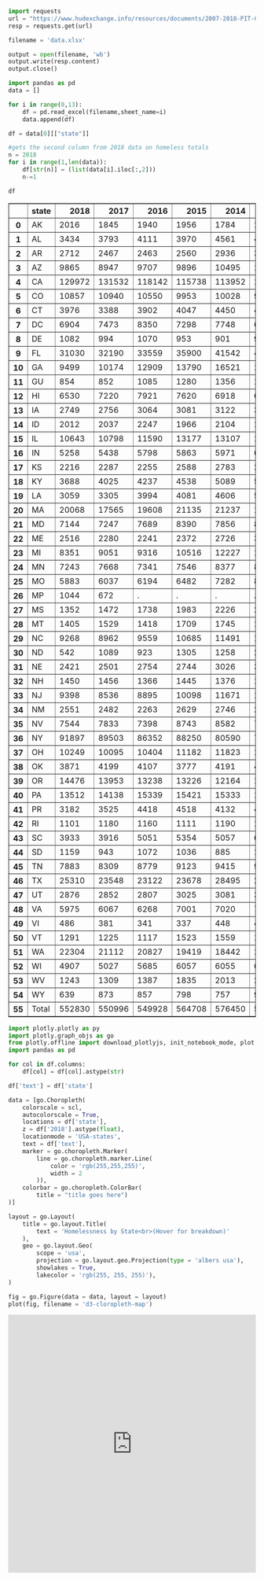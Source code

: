

```python
import requests
url = "https://www.hudexchange.info/resources/documents/2007-2018-PIT-Counts-by-State.xlsx"
resp = requests.get(url)

filename = 'data.xlsx'

output = open(filename, 'wb')
output.write(resp.content)
output.close()
```


```python
import pandas as pd
data = []

for i in range(0,13):
    df = pd.read_excel(filename,sheet_name=i)
    data.append(df)
```


```python
df = data[0][["state"]]
```


```python
#gets the second column from 2018 data on homeless totals
n = 2018
for i in range(1,len(data)):
    df[str(n)] = (list(data[i].iloc[:,2]))
    n-=1
```


```python
df
```




<div>
<style scoped>
    .dataframe tbody tr th:only-of-type {
        vertical-align: middle;
    }

    .dataframe tbody tr th {
        vertical-align: top;
    }

    .dataframe thead th {
        text-align: right;
    }
</style>
<table border="1" class="dataframe">
  <thead>
    <tr style="text-align: right;">
      <th></th>
      <th>state</th>
      <th>2018</th>
      <th>2017</th>
      <th>2016</th>
      <th>2015</th>
      <th>2014</th>
      <th>2013</th>
      <th>2012</th>
      <th>2011</th>
      <th>2010</th>
      <th>2009</th>
      <th>2008</th>
      <th>2007</th>
    </tr>
  </thead>
  <tbody>
    <tr>
      <th>0</th>
      <td>AK</td>
      <td>2016</td>
      <td>1845</td>
      <td>1940</td>
      <td>1956</td>
      <td>1784</td>
      <td>1946</td>
      <td>1913</td>
      <td>2128</td>
      <td>1863</td>
      <td>1992</td>
      <td>1646</td>
      <td>1642</td>
    </tr>
    <tr>
      <th>1</th>
      <td>AL</td>
      <td>3434</td>
      <td>3793</td>
      <td>4111</td>
      <td>3970</td>
      <td>4561</td>
      <td>4689</td>
      <td>5209</td>
      <td>5558</td>
      <td>6046</td>
      <td>6080</td>
      <td>5387</td>
      <td>5452</td>
    </tr>
    <tr>
      <th>2</th>
      <td>AR</td>
      <td>2712</td>
      <td>2467</td>
      <td>2463</td>
      <td>2560</td>
      <td>2936</td>
      <td>3812</td>
      <td>4214</td>
      <td>3424</td>
      <td>2762</td>
      <td>2852</td>
      <td>3255</td>
      <td>3836</td>
    </tr>
    <tr>
      <th>3</th>
      <td>AZ</td>
      <td>9865</td>
      <td>8947</td>
      <td>9707</td>
      <td>9896</td>
      <td>10495</td>
      <td>10562</td>
      <td>11302</td>
      <td>10504</td>
      <td>13711</td>
      <td>14721</td>
      <td>12488</td>
      <td>14646</td>
    </tr>
    <tr>
      <th>4</th>
      <td>CA</td>
      <td>129972</td>
      <td>131532</td>
      <td>118142</td>
      <td>115738</td>
      <td>113952</td>
      <td>118552</td>
      <td>120098</td>
      <td>125128</td>
      <td>123480</td>
      <td>123678</td>
      <td>136531</td>
      <td>138986</td>
    </tr>
    <tr>
      <th>5</th>
      <td>CO</td>
      <td>10857</td>
      <td>10940</td>
      <td>10550</td>
      <td>9953</td>
      <td>10028</td>
      <td>9754</td>
      <td>16768</td>
      <td>15116</td>
      <td>15482</td>
      <td>15268</td>
      <td>14747</td>
      <td>14225</td>
    </tr>
    <tr>
      <th>6</th>
      <td>CT</td>
      <td>3976</td>
      <td>3388</td>
      <td>3902</td>
      <td>4047</td>
      <td>4450</td>
      <td>4448</td>
      <td>4209</td>
      <td>4456</td>
      <td>4316</td>
      <td>4605</td>
      <td>4627</td>
      <td>4482</td>
    </tr>
    <tr>
      <th>7</th>
      <td>DC</td>
      <td>6904</td>
      <td>7473</td>
      <td>8350</td>
      <td>7298</td>
      <td>7748</td>
      <td>6865</td>
      <td>6954</td>
      <td>6546</td>
      <td>6539</td>
      <td>6228</td>
      <td>6044</td>
      <td>5320</td>
    </tr>
    <tr>
      <th>8</th>
      <td>DE</td>
      <td>1082</td>
      <td>994</td>
      <td>1070</td>
      <td>953</td>
      <td>901</td>
      <td>946</td>
      <td>1008</td>
      <td>1035</td>
      <td>982</td>
      <td>1130</td>
      <td>933</td>
      <td>1061</td>
    </tr>
    <tr>
      <th>9</th>
      <td>FL</td>
      <td>31030</td>
      <td>32190</td>
      <td>33559</td>
      <td>35900</td>
      <td>41542</td>
      <td>47862</td>
      <td>55170</td>
      <td>56687</td>
      <td>57551</td>
      <td>55599</td>
      <td>50158</td>
      <td>48069</td>
    </tr>
    <tr>
      <th>10</th>
      <td>GA</td>
      <td>9499</td>
      <td>10174</td>
      <td>12909</td>
      <td>13790</td>
      <td>16521</td>
      <td>16971</td>
      <td>20516</td>
      <td>20975</td>
      <td>19836</td>
      <td>20360</td>
      <td>19095</td>
      <td>19639</td>
    </tr>
    <tr>
      <th>11</th>
      <td>GU</td>
      <td>854</td>
      <td>852</td>
      <td>1085</td>
      <td>1280</td>
      <td>1356</td>
      <td>1271</td>
      <td>1301</td>
      <td>1745</td>
      <td>1635</td>
      <td>1088</td>
      <td>725</td>
      <td>725</td>
    </tr>
    <tr>
      <th>12</th>
      <td>HI</td>
      <td>6530</td>
      <td>7220</td>
      <td>7921</td>
      <td>7620</td>
      <td>6918</td>
      <td>6335</td>
      <td>6246</td>
      <td>6188</td>
      <td>5834</td>
      <td>5782</td>
      <td>6061</td>
      <td>6070</td>
    </tr>
    <tr>
      <th>13</th>
      <td>IA</td>
      <td>2749</td>
      <td>2756</td>
      <td>3064</td>
      <td>3081</td>
      <td>3122</td>
      <td>3084</td>
      <td>2928</td>
      <td>3134</td>
      <td>3014</td>
      <td>3380</td>
      <td>3346</td>
      <td>2734</td>
    </tr>
    <tr>
      <th>14</th>
      <td>ID</td>
      <td>2012</td>
      <td>2037</td>
      <td>2247</td>
      <td>1966</td>
      <td>2104</td>
      <td>1781</td>
      <td>1968</td>
      <td>2199</td>
      <td>2346</td>
      <td>1939</td>
      <td>1464</td>
      <td>1749</td>
    </tr>
    <tr>
      <th>15</th>
      <td>IL</td>
      <td>10643</td>
      <td>10798</td>
      <td>11590</td>
      <td>13177</td>
      <td>13107</td>
      <td>13425</td>
      <td>14144</td>
      <td>14009</td>
      <td>14395</td>
      <td>14055</td>
      <td>14724</td>
      <td>15487</td>
    </tr>
    <tr>
      <th>16</th>
      <td>IN</td>
      <td>5258</td>
      <td>5438</td>
      <td>5798</td>
      <td>5863</td>
      <td>5971</td>
      <td>6096</td>
      <td>6259</td>
      <td>6196</td>
      <td>6452</td>
      <td>6984</td>
      <td>7395</td>
      <td>7358</td>
    </tr>
    <tr>
      <th>17</th>
      <td>KS</td>
      <td>2216</td>
      <td>2287</td>
      <td>2255</td>
      <td>2588</td>
      <td>2783</td>
      <td>2693</td>
      <td>2684</td>
      <td>2511</td>
      <td>2024</td>
      <td>1892</td>
      <td>1738</td>
      <td>2111</td>
    </tr>
    <tr>
      <th>18</th>
      <td>KY</td>
      <td>3688</td>
      <td>4025</td>
      <td>4237</td>
      <td>4538</td>
      <td>5089</td>
      <td>5245</td>
      <td>5230</td>
      <td>6034</td>
      <td>6623</td>
      <td>5999</td>
      <td>8137</td>
      <td>8061</td>
    </tr>
    <tr>
      <th>19</th>
      <td>LA</td>
      <td>3059</td>
      <td>3305</td>
      <td>3994</td>
      <td>4081</td>
      <td>4606</td>
      <td>5226</td>
      <td>7772</td>
      <td>9291</td>
      <td>12482</td>
      <td>12504</td>
      <td>5481</td>
      <td>5494</td>
    </tr>
    <tr>
      <th>20</th>
      <td>MA</td>
      <td>20068</td>
      <td>17565</td>
      <td>19608</td>
      <td>21135</td>
      <td>21237</td>
      <td>19029</td>
      <td>17501</td>
      <td>16664</td>
      <td>16646</td>
      <td>15482</td>
      <td>14506</td>
      <td>15127</td>
    </tr>
    <tr>
      <th>21</th>
      <td>MD</td>
      <td>7144</td>
      <td>7247</td>
      <td>7689</td>
      <td>8390</td>
      <td>7856</td>
      <td>8205</td>
      <td>9454</td>
      <td>10208</td>
      <td>10845</td>
      <td>11698</td>
      <td>9219</td>
      <td>9628</td>
    </tr>
    <tr>
      <th>22</th>
      <td>ME</td>
      <td>2516</td>
      <td>2280</td>
      <td>2241</td>
      <td>2372</td>
      <td>2726</td>
      <td>3016</td>
      <td>2393</td>
      <td>2447</td>
      <td>2379</td>
      <td>2444</td>
      <td>2632</td>
      <td>2638</td>
    </tr>
    <tr>
      <th>23</th>
      <td>MI</td>
      <td>8351</td>
      <td>9051</td>
      <td>9316</td>
      <td>10516</td>
      <td>12227</td>
      <td>11527</td>
      <td>12592</td>
      <td>13185</td>
      <td>13058</td>
      <td>14005</td>
      <td>28248</td>
      <td>28295</td>
    </tr>
    <tr>
      <th>24</th>
      <td>MN</td>
      <td>7243</td>
      <td>7668</td>
      <td>7341</td>
      <td>7546</td>
      <td>8377</td>
      <td>8214</td>
      <td>7744</td>
      <td>7495</td>
      <td>7869</td>
      <td>7718</td>
      <td>7644</td>
      <td>7323</td>
    </tr>
    <tr>
      <th>25</th>
      <td>MO</td>
      <td>5883</td>
      <td>6037</td>
      <td>6194</td>
      <td>6482</td>
      <td>7282</td>
      <td>8581</td>
      <td>10237</td>
      <td>8989</td>
      <td>8122</td>
      <td>6959</td>
      <td>7687</td>
      <td>6247</td>
    </tr>
    <tr>
      <th>26</th>
      <td>MP</td>
      <td>1044</td>
      <td>672</td>
      <td>.</td>
      <td>.</td>
      <td>.</td>
      <td>.</td>
      <td>.</td>
      <td>.</td>
      <td>.</td>
      <td>.</td>
      <td>.</td>
      <td>.</td>
    </tr>
    <tr>
      <th>27</th>
      <td>MS</td>
      <td>1352</td>
      <td>1472</td>
      <td>1738</td>
      <td>1983</td>
      <td>2226</td>
      <td>2403</td>
      <td>2413</td>
      <td>2306</td>
      <td>2743</td>
      <td>2797</td>
      <td>1961</td>
      <td>1377</td>
    </tr>
    <tr>
      <th>28</th>
      <td>MT</td>
      <td>1405</td>
      <td>1529</td>
      <td>1418</td>
      <td>1709</td>
      <td>1745</td>
      <td>1878</td>
      <td>1833</td>
      <td>1768</td>
      <td>1615</td>
      <td>1196</td>
      <td>1417</td>
      <td>1150</td>
    </tr>
    <tr>
      <th>29</th>
      <td>NC</td>
      <td>9268</td>
      <td>8962</td>
      <td>9559</td>
      <td>10685</td>
      <td>11491</td>
      <td>12168</td>
      <td>13524</td>
      <td>12896</td>
      <td>12191</td>
      <td>12918</td>
      <td>12411</td>
      <td>11802</td>
    </tr>
    <tr>
      <th>30</th>
      <td>ND</td>
      <td>542</td>
      <td>1089</td>
      <td>923</td>
      <td>1305</td>
      <td>1258</td>
      <td>2069</td>
      <td>688</td>
      <td>603</td>
      <td>799</td>
      <td>773</td>
      <td>615</td>
      <td>636</td>
    </tr>
    <tr>
      <th>31</th>
      <td>NE</td>
      <td>2421</td>
      <td>2501</td>
      <td>2754</td>
      <td>2744</td>
      <td>3026</td>
      <td>3145</td>
      <td>3789</td>
      <td>3548</td>
      <td>3877</td>
      <td>3718</td>
      <td>3985</td>
      <td>3531</td>
    </tr>
    <tr>
      <th>32</th>
      <td>NH</td>
      <td>1450</td>
      <td>1456</td>
      <td>1366</td>
      <td>1445</td>
      <td>1376</td>
      <td>1447</td>
      <td>1496</td>
      <td>1469</td>
      <td>1574</td>
      <td>1645</td>
      <td>2019</td>
      <td>2248</td>
    </tr>
    <tr>
      <th>33</th>
      <td>NJ</td>
      <td>9398</td>
      <td>8536</td>
      <td>8895</td>
      <td>10098</td>
      <td>11671</td>
      <td>12002</td>
      <td>13025</td>
      <td>14137</td>
      <td>13737</td>
      <td>13169</td>
      <td>13832</td>
      <td>17314</td>
    </tr>
    <tr>
      <th>34</th>
      <td>NM</td>
      <td>2551</td>
      <td>2482</td>
      <td>2263</td>
      <td>2629</td>
      <td>2746</td>
      <td>2819</td>
      <td>3245</td>
      <td>3601</td>
      <td>3475</td>
      <td>3475</td>
      <td>3015</td>
      <td>3015</td>
    </tr>
    <tr>
      <th>35</th>
      <td>NV</td>
      <td>7544</td>
      <td>7833</td>
      <td>7398</td>
      <td>8743</td>
      <td>8582</td>
      <td>7039</td>
      <td>8497</td>
      <td>9150</td>
      <td>11205</td>
      <td>11089</td>
      <td>8726</td>
      <td>8642</td>
    </tr>
    <tr>
      <th>36</th>
      <td>NY</td>
      <td>91897</td>
      <td>89503</td>
      <td>86352</td>
      <td>88250</td>
      <td>80590</td>
      <td>77430</td>
      <td>69566</td>
      <td>63445</td>
      <td>65606</td>
      <td>61067</td>
      <td>61125</td>
      <td>62601</td>
    </tr>
    <tr>
      <th>37</th>
      <td>OH</td>
      <td>10249</td>
      <td>10095</td>
      <td>10404</td>
      <td>11182</td>
      <td>11823</td>
      <td>12325</td>
      <td>13977</td>
      <td>13030</td>
      <td>12569</td>
      <td>12700</td>
      <td>12912</td>
      <td>11264</td>
    </tr>
    <tr>
      <th>38</th>
      <td>OK</td>
      <td>3871</td>
      <td>4199</td>
      <td>4107</td>
      <td>3777</td>
      <td>4191</td>
      <td>4408</td>
      <td>5032</td>
      <td>4625</td>
      <td>5229</td>
      <td>4838</td>
      <td>3846</td>
      <td>4221</td>
    </tr>
    <tr>
      <th>39</th>
      <td>OR</td>
      <td>14476</td>
      <td>13953</td>
      <td>13238</td>
      <td>13226</td>
      <td>12164</td>
      <td>13822</td>
      <td>15828</td>
      <td>17254</td>
      <td>19492</td>
      <td>17309</td>
      <td>20653</td>
      <td>17590</td>
    </tr>
    <tr>
      <th>40</th>
      <td>PA</td>
      <td>13512</td>
      <td>14138</td>
      <td>15339</td>
      <td>15421</td>
      <td>15333</td>
      <td>15086</td>
      <td>14736</td>
      <td>15096</td>
      <td>14516</td>
      <td>15096</td>
      <td>15378</td>
      <td>16220</td>
    </tr>
    <tr>
      <th>41</th>
      <td>PR</td>
      <td>3182</td>
      <td>3525</td>
      <td>4418</td>
      <td>4518</td>
      <td>4132</td>
      <td>4128</td>
      <td>3212</td>
      <td>2900</td>
      <td>4149</td>
      <td>4070</td>
      <td>3012</td>
      <td>4309</td>
    </tr>
    <tr>
      <th>42</th>
      <td>RI</td>
      <td>1101</td>
      <td>1180</td>
      <td>1160</td>
      <td>1111</td>
      <td>1190</td>
      <td>1384</td>
      <td>1277</td>
      <td>1070</td>
      <td>1282</td>
      <td>1607</td>
      <td>1196</td>
      <td>1372</td>
    </tr>
    <tr>
      <th>43</th>
      <td>SC</td>
      <td>3933</td>
      <td>3916</td>
      <td>5051</td>
      <td>5354</td>
      <td>5057</td>
      <td>6544</td>
      <td>4915</td>
      <td>5093</td>
      <td>4473</td>
      <td>4473</td>
      <td>5660</td>
      <td>5660</td>
    </tr>
    <tr>
      <th>44</th>
      <td>SD</td>
      <td>1159</td>
      <td>943</td>
      <td>1072</td>
      <td>1036</td>
      <td>885</td>
      <td>1094</td>
      <td>859</td>
      <td>826</td>
      <td>731</td>
      <td>731</td>
      <td>579</td>
      <td>579</td>
    </tr>
    <tr>
      <th>45</th>
      <td>TN</td>
      <td>7883</td>
      <td>8309</td>
      <td>8779</td>
      <td>9123</td>
      <td>9415</td>
      <td>9528</td>
      <td>9426</td>
      <td>9113</td>
      <td>10276</td>
      <td>10532</td>
      <td>9705</td>
      <td>11210</td>
    </tr>
    <tr>
      <th>46</th>
      <td>TX</td>
      <td>25310</td>
      <td>23548</td>
      <td>23122</td>
      <td>23678</td>
      <td>28495</td>
      <td>29615</td>
      <td>34052</td>
      <td>36911</td>
      <td>35121</td>
      <td>36761</td>
      <td>40190</td>
      <td>39788</td>
    </tr>
    <tr>
      <th>47</th>
      <td>UT</td>
      <td>2876</td>
      <td>2852</td>
      <td>2807</td>
      <td>3025</td>
      <td>3081</td>
      <td>3277</td>
      <td>3527</td>
      <td>3130</td>
      <td>3284</td>
      <td>3795</td>
      <td>3434</td>
      <td>3011</td>
    </tr>
    <tr>
      <th>48</th>
      <td>VA</td>
      <td>5975</td>
      <td>6067</td>
      <td>6268</td>
      <td>7001</td>
      <td>7020</td>
      <td>7625</td>
      <td>8424</td>
      <td>8816</td>
      <td>9080</td>
      <td>8852</td>
      <td>8469</td>
      <td>9746</td>
    </tr>
    <tr>
      <th>49</th>
      <td>VI</td>
      <td>486</td>
      <td>381</td>
      <td>341</td>
      <td>337</td>
      <td>448</td>
      <td>482</td>
      <td>484</td>
      <td>532</td>
      <td>487</td>
      <td>471</td>
      <td>602</td>
      <td>559</td>
    </tr>
    <tr>
      <th>50</th>
      <td>VT</td>
      <td>1291</td>
      <td>1225</td>
      <td>1117</td>
      <td>1523</td>
      <td>1559</td>
      <td>1454</td>
      <td>1160</td>
      <td>1144</td>
      <td>1220</td>
      <td>1214</td>
      <td>954</td>
      <td>1035</td>
    </tr>
    <tr>
      <th>51</th>
      <td>WA</td>
      <td>22304</td>
      <td>21112</td>
      <td>20827</td>
      <td>19419</td>
      <td>18442</td>
      <td>17760</td>
      <td>20504</td>
      <td>20439</td>
      <td>22878</td>
      <td>22782</td>
      <td>21954</td>
      <td>23379</td>
    </tr>
    <tr>
      <th>52</th>
      <td>WI</td>
      <td>4907</td>
      <td>5027</td>
      <td>5685</td>
      <td>6057</td>
      <td>6055</td>
      <td>6104</td>
      <td>6027</td>
      <td>5785</td>
      <td>6333</td>
      <td>6525</td>
      <td>5449</td>
      <td>5648</td>
    </tr>
    <tr>
      <th>53</th>
      <td>WV</td>
      <td>1243</td>
      <td>1309</td>
      <td>1387</td>
      <td>1835</td>
      <td>2013</td>
      <td>2240</td>
      <td>2410</td>
      <td>2211</td>
      <td>2264</td>
      <td>1667</td>
      <td>2016</td>
      <td>2409</td>
    </tr>
    <tr>
      <th>54</th>
      <td>WY</td>
      <td>639</td>
      <td>873</td>
      <td>857</td>
      <td>798</td>
      <td>757</td>
      <td>953</td>
      <td>1813</td>
      <td>1038</td>
      <td>579</td>
      <td>515</td>
      <td>751</td>
      <td>537</td>
    </tr>
    <tr>
      <th>55</th>
      <td>Total</td>
      <td>552830</td>
      <td>550996</td>
      <td>549928</td>
      <td>564708</td>
      <td>576450</td>
      <td>590364</td>
      <td>621553</td>
      <td>623788</td>
      <td>637077</td>
      <td>630227</td>
      <td>639784</td>
      <td>647258</td>
    </tr>
  </tbody>
</table>
</div>




```python
import plotly.plotly as py
import plotly.graph_objs as go
from plotly.offline import download_plotlyjs, init_notebook_mode, plot, iplot
import pandas as pd

for col in df.columns:
    df[col] = df[col].astype(str)

df['text'] = df['state']

data = [go.Choropleth(
    colorscale = scl,
    autocolorscale = True,
    locations = df['state'],
    z = df['2018'].astype(float),
    locationmode = 'USA-states',
    text = df['text'],
    marker = go.choropleth.Marker(
        line = go.choropleth.marker.Line(
            color = 'rgb(255,255,255)',
            width = 2
        )),
    colorbar = go.choropleth.ColorBar(
        title = "title goes here")
)]

layout = go.Layout(
    title = go.layout.Title(
        text = 'Homelessness by State<br>(Hover for breakdown)'
    ),
    geo = go.layout.Geo(
        scope = 'usa',
        projection = go.layout.geo.Projection(type = 'albers usa'),
        showlakes = True,
        lakecolor = 'rgb(255, 255, 255)'),
)

fig = go.Figure(data = data, layout = layout)
plot(fig, filename = 'd3-cloropleth-map')
```




<iframe id="igraph" scrolling="no" style="border:none;" seamless="seamless" src="https://plot.ly/~njdevengine/5.embed" height="525px" width="100%"></iframe>


